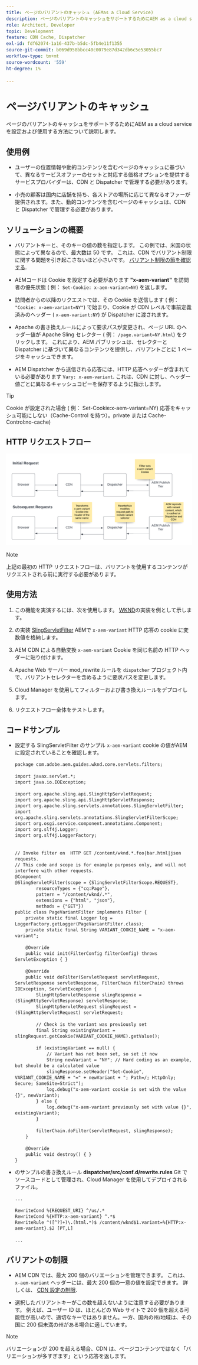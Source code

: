 ```yaml
---
title: ページのバリアントのキャッシュ (AEMas a Cloud Service)
description: ページのバリアントのキャッシュをサポートするためにAEM as a cloud service を設定および使用する方法について説明します。
role: Architect, Developer
topic: Development
feature: CDN Cache, Dispatcher
exl-id: fdf62074-1a16-437b-b5dc-5fb4e11f1355
source-git-commit: b069d958bbcc40c0079e87d342db6c5e53055bc7
workflow-type: tm+mt
source-wordcount: '559'
ht-degree: 1%

---
```


# ページバリアントのキャッシュ

ページのバリアントのキャッシュをサポートするためにAEM as a cloud service を設定および使用する方法について説明します。

## 使用例

+ ユーザーの位置情報や動的コンテンツを含むページのキャッシュに基づいて、異なるサービスオファーのセットと対応する価格オプションを提供するサービスプロバイダーは、CDN と Dispatcher で管理する必要があります。

+ 小売の顧客は国内に店舗を持ち、各ストアの場所に応じて異なるオファーが提供されます。また、動的コンテンツを含むページのキャッシュは、CDN と Dispatcher で管理する必要があります。

## ソリューションの概要

+ バリアントキーと、そのキーの値の数を指定します。 この例では、米国の状態によって異なるので、最大数は 50 です。 これは、CDN でバリアント制限に関する問題を引き起こさないほど小さいです。 [バリアント制限の節を確認する](#variant-limitations).

+ AEMコードは Cookie を設定する必要があります __&quot;x-aem-variant&quot;__ を訪問者の優先状態 ( 例： `Set-Cookie: x-aem-variant=NY`) を返します。

+ 訪問者からの以降のリクエストでは、その Cookie を送信します ( 例： `"Cookie: x-aem-variant=NY"`) で始まり、Cookie が CDN レベルで事前定義済みのヘッダー ( `x-aem-variant:NY`) が Dispatcher に渡されます。

+ Apache の書き換えルールによって要求パスが変更され、ページ URL のヘッダー値が Apache Sling セレクター ( 例： `/page.variant=NY.html`) をクリックします。 これにより、AEM パブリッシュは、セレクターと Dispatcher に基づいて異なるコンテンツを提供し、バリアントごとに 1 ページをキャッシュできます。

+ AEM Dispatcher から送信される応答には、HTTP 応答ヘッダーが含まれている必要があります `Vary: x-aem-variant`. これは、CDN に対し、ヘッダー値ごとに異なるキャッシュコピーを保存するように指示します。

>[!TIP]
>
>Cookie が設定された場合 ( 例： Set-Cookie:x-aem-variant=NY) 応答をキャッシュ可能にしない（Cache-Control を持つ）。private または Cache-Control:no-cache)

## HTTP リクエストフロー

![バリアントキャッシュ要求フロー](./assets/variant-cache-request-flow.png)

>[!NOTE]
>
>上記の最初の HTTP リクエストフローは、バリアントを使用するコンテンツがリクエストされる前に実行する必要があります。

## 使用方法

1. この機能を実演するには、次を使用します。 [WKND](https://experienceleague.adobe.com/docs/experience-manager-learn/getting-started-wknd-tutorial-develop/overview.html?lang=ja)の実装を例として示します。

1. の実装 [SlingServletFilter](https://sling.apache.org/documentation/the-sling-engine/filters.html) AEMで `x-aem-variant` HTTP 応答の cookie に変数値を格納します。

1. AEM CDN による自動変換 `x-aem-variant` Cookie を同じ名前の HTTP ヘッダーに貼り付けます。

1. Apache Web サーバー mod_rewrite ルールを `dispatcher` プロジェクト内で、バリアントセレクターを含めるように要求パスを変更します。

1. Cloud Manager を使用してフィルターおよび書き換えルールをデプロイします。

1. リクエストフロー全体をテストします。

## コードサンプル

+ 設定する SlingServletFilter のサンプル `x-aem-variant` cookie の値がAEMに設定されていることを確認します。

   ```
   package com.adobe.aem.guides.wknd.core.servlets.filters;
   
   import javax.servlet.*;
   import java.io.IOException;
   
   import org.apache.sling.api.SlingHttpServletRequest;
   import org.apache.sling.api.SlingHttpServletResponse;
   import org.apache.sling.servlets.annotations.SlingServletFilter;
   import org.apache.sling.servlets.annotations.SlingServletFilterScope;
   import org.osgi.service.component.annotations.Component;
   import org.slf4j.Logger;
   import org.slf4j.LoggerFactory;
   
   
   // Invoke filter on  HTTP GET /content/wknd.*.foo|bar.html|json requests.
   // This code and scope is for example purposes only, and will not interfere with other requests.
   @Component
   @SlingServletFilter(scope = {SlingServletFilterScope.REQUEST},
           resourceTypes = {"cq:Page"},
           pattern = "/content/wknd/.*",
           extensions = {"html", "json"},
           methods = {"GET"})
   public class PageVariantFilter implements Filter {
       private static final Logger log = LoggerFactory.getLogger(PageVariantFilter.class);
       private static final String VARIANT_COOKIE_NAME = "x-aem-variant";
   
       @Override
       public void init(FilterConfig filterConfig) throws ServletException { }
   
       @Override
       public void doFilter(ServletRequest servletRequest, ServletResponse servletResponse, FilterChain filterChain) throws IOException, ServletException {
           SlingHttpServletResponse slingResponse = (SlingHttpServletResponse) servletResponse;
           SlingHttpServletRequest slingRequest = (SlingHttpServletRequest) servletRequest;
   
           // Check is the variant was previously set
           final String existingVariant = slingRequest.getCookie(VARIANT_COOKIE_NAME).getValue();
   
           if (existingVariant == null) {
               // Variant has not been set, so set it now
               String newVariant = "NY"; // Hard coding as an example, but should be a calculated value
               slingResponse.setHeader("Set-Cookie", VARIANT_COOKIE_NAME + "=" + newVariant + "; Path=/; HttpOnly; Secure; SameSite=Strict");
               log.debug("x-aem-variant cookie is set with the value {}", newVariant);
           } else {
               log.debug("x-aem-variant previously set with value {}", existingVariant);
           }
   
           filterChain.doFilter(servletRequest, slingResponse);
       }
   
       @Override
       public void destroy() { }
   }
   ```

+ のサンプルの書き換えルール __dispatcher/src/conf.d/rewrite.rules__ Git でソースコードとして管理され、Cloud Manager を使用してデプロイされるファイル。

   ```
   ...
   
   RewriteCond %{REQUEST_URI} ^/us/.*  
   RewriteCond %{HTTP:x-aem-variant} ^.*$  
   RewriteRule ^([^?]+)\.(html.*)$ /content/wknd$1.variant=%{HTTP:x-aem-variant}.$2 [PT,L] 
   
   ...
   ```

## バリアントの制限

+ AEM CDN では、最大 200 個のバリエーションを管理できます。 これは、 `x-aem-variant` ヘッダーには、最大 200 個の一意の値を設定できます。 詳しくは、 [CDN 設定の制限](https://docs.fastly.com/en/guides/resource-limits).

+ 選択したバリアントキーがこの数を超えないように注意する必要があります。  例えば、ユーザー ID は、ほとんどの Web サイトで 200 個を超える可能性が高いので、適切なキーではありません。一方、国内の州/地域は、その国に 200 個未満の州がある場合に適しています。

>[!NOTE]
>
>バリエーションが 200 を超える場合、CDN は、ページコンテンツではなく「バリエーションが多すぎます」という応答を返します。
